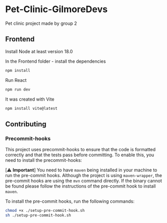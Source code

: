 # Pet-Clinic-GilmoreDevs
Pet clinic project made by group 2

## Frontend 
Install Node at least version 18.0

In the Frontend folder - install the dependencies
```bash 
npm install
```

Run React
```bash
npm run dev
```

It was created with Vite
```bash
npm install vite@latest
```

## Contributing

### Precommit-hooks

This project uses precommit-hooks to ensure that the code is formatted correctly and that the tests pass before committing. To enable this, you need to install the precommit-hooks:

[:warning: **Important**] You need to have `maven` being installed in your machine to run the pre-commit hooks.
Although the project is using `maven-wrapper`, the pre-commit hooks are using the `mvn` command directly.
If the binary cannot be found please follow the instructions of the pre-commit hook to install `maven`.

To install the pre-commit hooks, run the following commands:

```bash
chmod +x ./setup-pre-commit-hook.sh
sh ./setup-pre-commit-hook.sh
```

